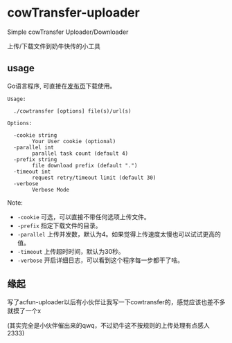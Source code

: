 # cowTransfer-uploader

Simple cowTransfer Uploader/Downloader

上传/下载文件到奶牛快传的小工具

## usage

Go语言程序, 可直接在[发布页](https://github.com/Mikubill/cowtransfer-uploader/releases)下载使用。


```shell
Usage:

  ./cowtransfer [options] file(s)/url(s)

Options:

  -cookie string
    	Your User cookie (optional)
  -parallel int
    	parallel task count (default 4)
  -prefix string
    	file download prefix (default ".")
  -timeout int
    	request retry/timeout limit (default 30)
  -verbose
    	Verbose Mode
```

Note: 

* `-cookie` 可选，可以直接不带任何选项上传文件。
* `-prefix` 指定下载文件的目录。
* `-parallel` 上传并发数，默认为4。如果觉得上传速度太慢也可以试试更高的值。
* `-timeout` 上传超时时间，默认为30秒。
* `-verbose` 开启详细日志，可以看到这个程序每一步都干了啥。

## 缘起

写了acfun-uploader以后有小伙伴让我写一下cowtransfer的，感觉应该也差不多就摸了一个x

(其实完全是小伙伴催出来的qwq，不过奶牛这不按规则的上传处理有点感人2333)